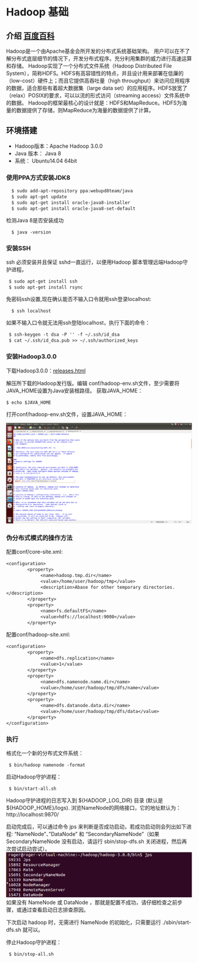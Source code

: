 # Hadoop 基础
## 介绍 [百度百科](https://baike.baidu.com/item/Hadoop)
Hadoop是一个由Apache基金会所开发的分布式系统基础架构。
用户可以在不了解分布式底层细节的情况下，开发分布式程序。充分利用集群的威力进行高速运算和存储。
Hadoop实现了一个分布式文件系统（Hadoop Distributed File System），简称HDFS。HDFS有高容错性的特点，并且设计用来部署在低廉的（low-cost）硬件上；而且它提供高吞吐量（high throughput）来访问应用程序的数据，适合那些有着超大数据集（large data set）的应用程序。HDFS放宽了（relax）POSIX的要求，可以以流的形式访问（streaming access）文件系统中的数据。
Hadoop的框架最核心的设计就是：HDFS和MapReduce。HDFS为海量的数据提供了存储，则MapReduce为海量的数据提供了计算。

## 环境搭建
- Hadoop版本：Apache Hadoop 3.0.0
- Java 版本： Java 8
- 系统： Ubuntu14.04 64bit

### 使用PPA方式安装JDK8

      $ sudo add-apt-repository ppa:webupd8team/java
      $ sudo apt-get update
      $ sudo apt-get install oracle-java8-installer
      $ sudo apt-get install oracle-java8-set-default
    
检测Java 8是否安装成功

      $ java -version

### 安装SSH
ssh 必须安装并且保证 sshd一直运行，以便用Hadoop 脚本管理远端Hadoop守护进程。

     $ sudo apt-get install ssh 
     $ sudo apt-get install rsync
  
免密码ssh设置,现在确认能否不输入口令就用ssh登录localhost:

      $ ssh localhost

如果不输入口令就无法用ssh登陆localhost，执行下面的命令：

     $ ssh-keygen -t dsa -P '' -f ~/.ssh/id_dsa 
     $ cat ~/.ssh/id_dsa.pub >> ~/.ssh/authorized_keys
  
### 安装Hadoop3.0.0

下载Hadoop3.0.0：[releases.html](http://hadoop.apache.org/releases.html)

解压所下载的Hadoop发行版。编辑 conf/hadoop-env.sh文件，至少需要将JAVA_HOME设置为Java安装根路径。
获取JAVA_HOME：

    $ echo $JAVA_HOME

打开conf/hadoop-env.sh文件，设置JAVA_HOME：

![java home](https://github.com/RogerGold/media/blob/master/java_home_env.png)
### 伪分布式模式的操作方法
配置conf/core-site.xml:
  
    <configuration>
            <property>
                 <name>hadoop.tmp.dir</name>
                 <value>/home/user/hadoop/tmp</value>
                 <description>Abase for other temporary directories.</description>
            </property>
            <property>
                 <name>fs.defaultFS</name>
                 <value>hdfs://localhost:9000</value>
            </property>
</configuration>

配置conf/hadoop-site.xml:

    <configuration>
            <property>
                 <name>dfs.replication</name>
                 <value>1</value>
            </property>
            <property>
                 <name>dfs.namenode.name.dir</name>
                 <value>/home/user/hadoop/tmp/dfs/name</value>
            </property>
            <property>
                 <name>dfs.datanode.data.dir</name>
                 <value>/home/user/hadoop/tmp/dfs/data</value>
            </property>
    </configuration>
    
### 执行
格式化一个新的分布式文件系统：

     $ bin/hadoop namenode -format

启动Hadoop守护进程：

     $ bin/start-all.sh

Hadoop守护进程的日志写入到 ${HADOOP_LOG_DIR} 目录 (默认是 ${HADOOP_HOME}/logs).
浏览NameNode的网络接口，它的地址默认为：http://localhost:9870/

启动完成后，可以通过命令 jps 来判断是否成功启动，若成功启动则会列出如下进程: “NameNode”、”DataNode” 和 “SecondaryNameNode”（如果 SecondaryNameNode 没有启动，请运行 sbin/stop-dfs.sh 关闭进程，然后再次尝试启动尝试）。
![jsp](https://github.com/RogerGold/media/blob/master/JPS.png)
如果没有 NameNode 或 DataNode ，那就是配置不成功，请仔细检查之前步骤，或通过查看启动日志排查原因。

下次启动 hadoop 时，无需进行 NameNode 的初始化，只需要运行 ./sbin/start-dfs.sh 就可以。

停止Hadoop守护进程：

     $ bin/stop-all.sh
